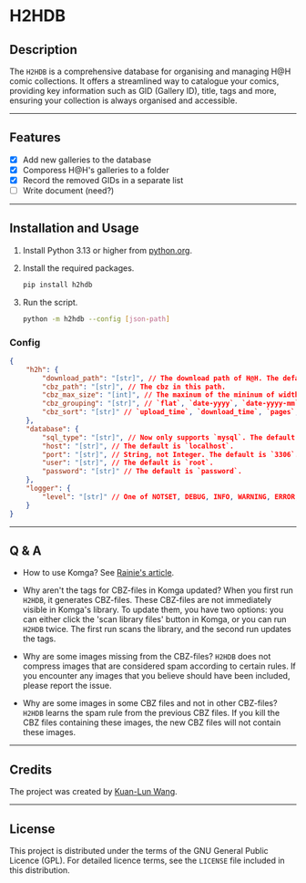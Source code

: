 # H2HDB

## Description

The `H2HDB` is a comprehensive database for organising and managing H@H comic collections. It offers a streamlined way to catalogue your comics, providing key information such as GID (Gallery ID), title, tags and more, ensuring your collection is always organised and accessible.

---

## Features

- [x] Add new galleries to the database
- [x] Comporess H@H's galleries to a folder
- [x] Record the removed GIDs in a separate list
- [ ] Write document (need?)

---

## Installation and Usage

1. Install Python 3.13 or higher from [python.org](https://www.python.org/downloads/).
1. Install the required packages.

    ```bash
    pip install h2hdb
    ```

1. Run the script.

    ```bash
    python -m h2hdb --config [json-path]
    ```

### Config

```json
{
    "h2h": {
        "download_path": "[str]", // The download path of H@H. The default is `download`.
        "cbz_path": "[str]", // The cbz in this path.
        "cbz_max_size": "[int]", // The maxinum of the mininum of width and height height. The default is `768`.
        "cbz_grouping": "[str]", // `flat`, `date-yyyy`, `date-yyyy-mm`, or `date-yyyy-mm-dd`. The default is `flat`.
        "cbz_sort": "[str]" // `upload_time`, `download_time`, `pages`, or `pages+[num]`. The default is `no`.
    },
    "database": {
        "sql_type": "[str]", // Now only supports `mysql`. The default is `mysql`.
        "host": "[str]", // The default is `localhost`.
        "port": "[str]", // String, not Integer. The default is `3306`.
        "user": "[str]", // The default is `root`.
        "password": "[str]" // The default is `password`.
    },
    "logger": {
        "level": "[str]" // One of NOTSET, DEBUG, INFO, WARNING, ERROR, CRITICAL.
    }
}
```

---

## Q & A

- How to use Komga?
See [Rainie's article](https://home.gamer.com.tw/artwork.php?sn=5659465).

- Why aren't the tags for CBZ-files in Komga updated?
When you first run `H2HDB`, it generates CBZ-files. These CBZ-files are not immediately visible in Komga's library. To update them, you have two options: you can either click the 'scan library files' button in Komga, or you can run `H2HDB` twice. The first run scans the library, and the second run updates the tags.

- Why are some images missing from the CBZ-files?
`H2HDB` does not compress images that are considered spam according to certain rules. If you encounter any images that you believe should have been included, please report the issue.

- Why are some images in some CBZ files and not in other CBZ-files?
`H2HDB` learns the spam rule from the previous CBZ files. If you kill the CBZ files containing these images, the new CBZ files will not contain these images.

---

## Credits

The project was created by [Kuan-Lun Wang](https://www.klwang.tw/home/).

---

## License

This project is distributed under the terms of the GNU General Public Licence (GPL). For detailed licence terms, see the `LICENSE` file included in this distribution.

